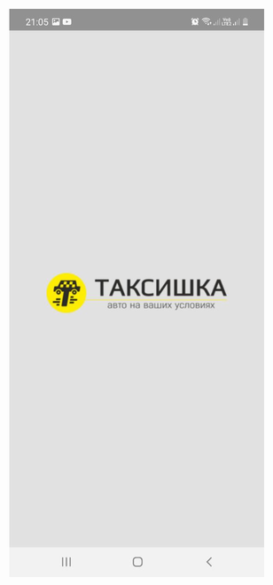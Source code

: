 
![Test Image 7](https://github.com/AshurkovAV/TaxiStartApp/blob/dev_ashur/Image/5285345609127156198.jpg)
